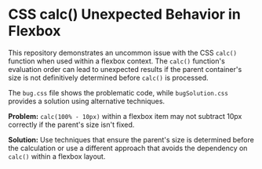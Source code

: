 # CSS calc() Unexpected Behavior in Flexbox

This repository demonstrates an uncommon issue with the CSS `calc()` function when used within a flexbox context.  The `calc()` function's evaluation order can lead to unexpected results if the parent container's size is not definitively determined before `calc()` is processed.

The `bug.css` file shows the problematic code, while `bugSolution.css` provides a solution using alternative techniques.

**Problem:**  `calc(100% - 10px)` within a flexbox item may not subtract 10px correctly if the parent's size isn't fixed.

**Solution:** Use techniques that ensure the parent's size is determined before the calculation or use a different approach that avoids the dependency on `calc()` within a flexbox layout.